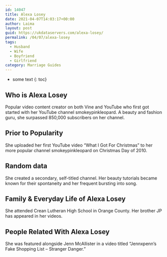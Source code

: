 ```yaml
---
id: 14047
title: Alexa Losey
date: 2021-04-07T14:03:17+00:00
author: Laima
layout: post
guid: https://ukdataservers.com/alexa-losey/
permalink: /04/07/alexa-losey
tags:
  - Husband
  - Wife
  - Boyfriend
  - Girlfriend
category: Marriage Guides
---
```


* some text
{: toc}


## Who is Alexa Losey
                  
                  
                  
Popular video content creator on both Vine and YouTube who first got started with her YouTube channel smokeypinkleopard. A beauty and fashion guru, she surpassed 850,000 subscribers on her channel.
                  
              
            
              
            
                
                
                
## Prior to Popularity
                  
                  
                  
She uploaded her first YouTube video &#8220;What I Got For Christmas&#8221; to her more popular channel smokeypinkleopard on Christmas Day of 2010.
                  
              
            
              
            
                
                
                
## Random data
                  
                  
                  
She created a secondary, self-titled channel. Her beauty tutorials became known for their spontaneity and her frequent bursting into song.
                  
              
            
              
            
                
                
                
## Family & Everyday Life of Alexa Losey
                  
                  
                  
She attended Crean Lutheran High School in Orange County. Her brother JP has appeared in her videos.
                  
              
            
              
            
                
                
                
## People Related With Alexa Losey
                  
                  
                  
She was featured alongside Jenn McAllister in a video titled &#8220;Jennxpenn&#8217;s Fake Shopping List &#8211; Stranger Danger.&#8221;
                  
              
            
              
            
                
              
            
              
              
            
            
              
            
          
          
          